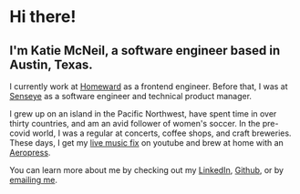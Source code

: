 # Hi there!

## I'm Katie McNeil, a software engineer based in Austin, Texas.  



I currently work at [Homeward](https://www.homeward.com) as a frontend engineer. Before that, I was at [Senseye](https://www.senseye.co) as a software engineer and technical product manager.

I grew up on an island in the Pacific Northwest, have spent time in over thirty countries, and am an avid follower of women's soccer. In the pre-covid world, I was a regular at concerts, coffee shops, and craft breweries. These days, I get my [live music fix](https://youtu.be/OGmIVMCqwiE?t=3005) on youtube and brew at home with an [Aeropress](https://aeropress.com/).

You can learn more about me by checking out my [LinkedIn](https://www.linkedin.com/in/thekatiemcneil), [Github](https://www.github.com/thekatiemcneil), or by [emailing me](mailto:thekatiemcneil@gmail.com).
